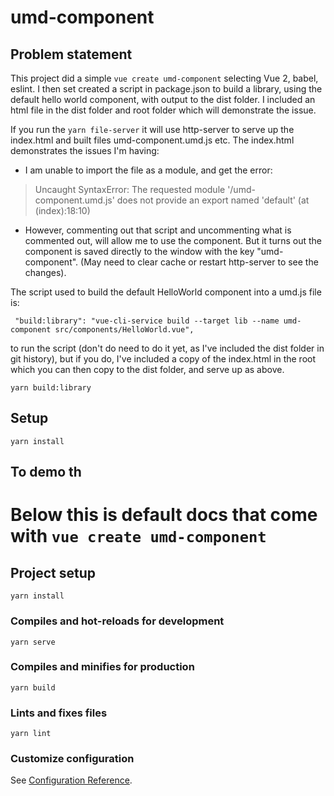 # umd-component
## Problem statement
This project did a simple `vue create umd-component` selecting Vue 2, babel, eslint. I then set created a script in package.json to build a library, using the default hello world component, with output to the dist folder. I included an html file in the dist folder and root folder which will demonstrate the issue.

If you run the `yarn file-server` it will use http-server to serve up the index.html and built files umd-component.umd.js etc. The index.html demonstrates the issues I'm having:
- I am unable to import the file as a module, and get the error:
> Uncaught SyntaxError: The requested module '/umd-component.umd.js' does not provide an export named 'default' (at (index):18:10)
- However, commenting out that script and uncommenting what is commented out, will allow me to use the component. But it turns out the component is saved directly to the window with the key "umd-component". (May need to clear cache or restart http-server to see the changes).


The script used to build the default HelloWorld component into a umd.js file is:
```
 "build:library": "vue-cli-service build --target lib --name umd-component src/components/HelloWorld.vue",
```
to run the script (don't do need to do it yet, as I've included the dist folder in git history), but if you do, I've included a copy of the index.html in the root which you can then copy to the dist folder, and serve up as above.
```
yarn build:library
```

## Setup
```
yarn install
```
## To demo th


# Below this is default docs that come with `vue create umd-component`
## Project setup
```
yarn install
```

### Compiles and hot-reloads for development
```
yarn serve
```

### Compiles and minifies for production
```
yarn build
```

### Lints and fixes files
```
yarn lint
```

### Customize configuration
See [Configuration Reference](https://cli.vuejs.org/config/).
